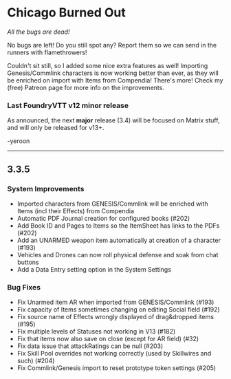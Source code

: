 # Chicago Burned Out
*All the bugs are dead!*

No bugs are left! Do you still spot any? Report them so we can send in the runners with flamethrowers!

Couldn't sit still, so I added some nice extra features as well! Importing Genesis/Commlink characters is now working better than ever, as they will be enriched on import with Items from Compendia! There's more! Check my (free) Patreon page for more info on the improvements.

### Last FoundryVTT v12 minor release
As announced, the next **major** release (3.4) will be focused on Matrix stuff, and will only be released for v13+. 

-yeroon  

---

## 3.3.5

### System Improvements
- Imported characters from GENESIS/Commlink will be enriched with Items (incl their Effects) from Compendia
- Automatic PDF Journal creation for configured books (#202)
- Add Book ID and Pages to Items so the ItemSheet has links to the PDFs (#202)
- Add an UNARMED weapon item automatically at creation of a character (#193)
- Vehicles and Drones can now roll physical defense and soak from chat buttons
- Add a Data Entry setting option in the System Settings

### Bug Fixes
- Fix Unarmed item AR when imported from GENESIS/Commlink (#193)
- Fix capacity of Items sometimes changing on editing Social field (#192)
- Fix source name of Effects wrongly displayed of drag&dropped items (#195)
- Fix multiple levels of Statuses not working in V13 (#182)
- Fix that items now also save on close (except for AR field) (#32)
- Fix data issue that attackRatings can be null (#203)
- Fix Skill Pool overrides not working correctly (used by Skillwires and such) (#204)
- Fix Commlink/Genesis import to reset prototype token settings (#205)